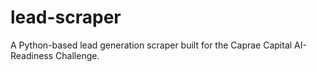 # lead-scraper
A Python-based lead generation scraper built for the Caprae Capital AI-Readiness Challenge.
